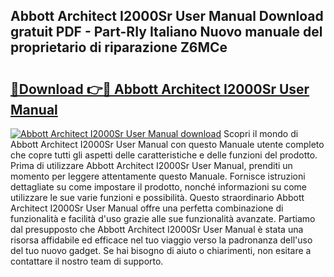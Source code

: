 ## Abbott Architect I2000Sr User Manual Download gratuit PDF - Part-RIy Italiano Nuovo manuale del proprietario di riparazione Z6MCe

# <h2><a href="http://dfeft7i.blite.top/?on=Abbott+Architect+I2000Sr+User+Manual">🔗Download 👉🔴 Abbott Architect I2000Sr User Manual</a></h2>

[![Abbott Architect I2000Sr User Manual download](https://i.imgur.com/lujVjoI.png)](http://dfeft7i.blite.top/?on=Abbott+Architect+I2000Sr+User+Manual)
Scopri il mondo di Abbott Architect I2000Sr User Manual con questo Manuale utente completo che copre tutti gli aspetti delle caratteristiche e delle funzioni del prodotto. Prima di utilizzare Abbott Architect I2000Sr User Manual, prenditi un momento per leggere attentamente questo Manuale. Fornisce istruzioni dettagliate su come impostare il prodotto, nonché informazioni su come utilizzare le sue varie funzioni e possibilità. Questo straordinario Abbott Architect I2000Sr User Manual offre una perfetta combinazione di funzionalità e facilità d'uso grazie alle sue funzionalità avanzate. Partiamo dal presupposto che Abbott Architect I2000Sr User Manual è stata una risorsa affidabile ed efficace nel tuo viaggio verso la padronanza dell'uso del tuo nuovo gadget. Se hai bisogno di aiuto o chiarimenti, non esitare a contattare il nostro team di supporto.

